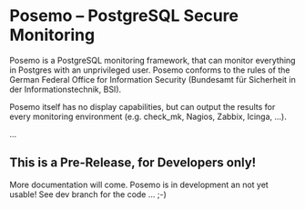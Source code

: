 # Posemo – PostgreSQL Secure Monitoring

Posemo is a PostgreSQL monitoring framework, that can monitor everything in Postgres with an unprivileged user. Posemo conforms to the rules of the German Federal Office for Information Security (Bundesamt für Sicherheit in der Informationstechnik, BSI).

Posemo itself has no display capabilities, but can output the results for every monitoring environment (e.g. check_mk, Nagios, Zabbix, Icinga, …).

…

## This is a Pre-Release, for Developers only!

More documentation will come. Posemo is in development an not yet usable!
See dev branch for the code … ;-)
